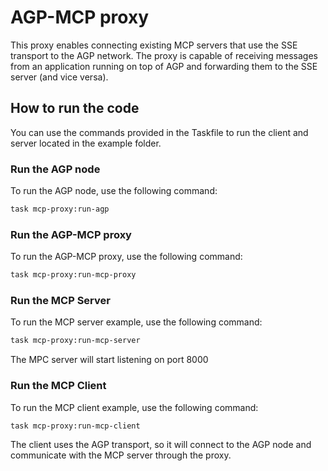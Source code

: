 # AGP-MCP proxy
This proxy enables connecting existing MCP servers that use the SSE transport to the AGP network. The proxy is capable of receiving messages from an application running on top of AGP and forwarding them to the SSE server (and vice versa).

## How to run the code
You can use the commands provided in the Taskfile to run the client and server located in the example folder.

### Run the AGP node
To run the AGP node, use the following command:
```bash
task mcp-proxy:run-agp
```
### Run the AGP-MCP proxy
To run the AGP-MCP proxy, use the following command:
```bash
task mcp-proxy:run-mcp-proxy
```
### Run the MCP Server
To run the MCP server example, use the following command:
```bash
task mcp-proxy:run-mcp-server
```
The MPC server will start listening on port 8000
### Run the MCP Client
To run the MCP client example, use the following command:
```bash
task mcp-proxy:run-mcp-client
```
The client uses the AGP transport, so it will connect to the AGP node and communicate with the MCP server through the proxy.
